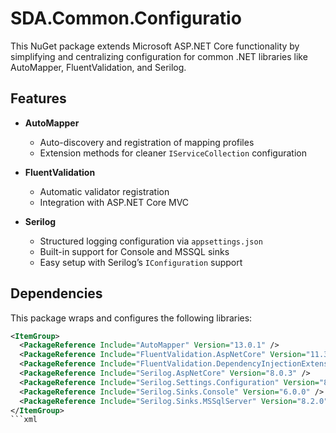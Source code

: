 # SDA.Common.Configuratio

This NuGet package extends Microsoft ASP.NET Core functionality by simplifying and centralizing configuration for common .NET libraries like AutoMapper, FluentValidation, and Serilog.

## Features

- **AutoMapper**
  - Auto-discovery and registration of mapping profiles
  - Extension methods for cleaner `IServiceCollection` configuration

- **FluentValidation**
  - Automatic validator registration
  - Integration with ASP.NET Core MVC

- **Serilog**
  - Structured logging configuration via `appsettings.json`
  - Built-in support for Console and MSSQL sinks
  - Easy setup with Serilog’s `IConfiguration` support

## Dependencies

This package wraps and configures the following libraries:

```xml
<ItemGroup>
  <PackageReference Include="AutoMapper" Version="13.0.1" />
  <PackageReference Include="FluentValidation.AspNetCore" Version="11.3.0" />
  <PackageReference Include="FluentValidation.DependencyInjectionExtensions" Version="11.11.0" />
  <PackageReference Include="Serilog.AspNetCore" Version="8.0.3" />
  <PackageReference Include="Serilog.Settings.Configuration" Version="8.0.4" />
  <PackageReference Include="Serilog.Sinks.Console" Version="6.0.0" />
  <PackageReference Include="Serilog.Sinks.MSSqlServer" Version="8.2.0" />
</ItemGroup>
```xml
